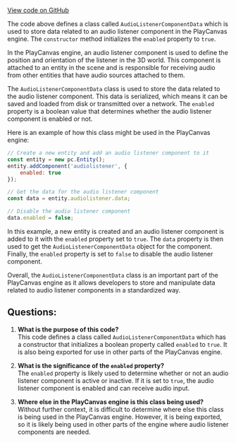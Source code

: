 [View code on GitHub](https://github.com/playcanvas/engine/src/framework/components/audio-listener/data.js)

The code above defines a class called `AudioListenerComponentData` which is used to store data related to an audio listener component in the PlayCanvas engine. The `constructor` method initializes the `enabled` property to `true`. 

In the PlayCanvas engine, an audio listener component is used to define the position and orientation of the listener in the 3D world. This component is attached to an entity in the scene and is responsible for receiving audio from other entities that have audio sources attached to them. 

The `AudioListenerComponentData` class is used to store the data related to the audio listener component. This data is serialized, which means it can be saved and loaded from disk or transmitted over a network. The `enabled` property is a boolean value that determines whether the audio listener component is enabled or not. 

Here is an example of how this class might be used in the PlayCanvas engine:

```javascript
// Create a new entity and add an audio listener component to it
const entity = new pc.Entity();
entity.addComponent('audiolistener', {
    enabled: true
});

// Get the data for the audio listener component
const data = entity.audiolistener.data;

// Disable the audio listener component
data.enabled = false;
```

In this example, a new entity is created and an audio listener component is added to it with the `enabled` property set to `true`. The `data` property is then used to get the `AudioListenerComponentData` object for the component. Finally, the `enabled` property is set to `false` to disable the audio listener component. 

Overall, the `AudioListenerComponentData` class is an important part of the PlayCanvas engine as it allows developers to store and manipulate data related to audio listener components in a standardized way.
## Questions: 
 1. **What is the purpose of this code?**\
This code defines a class called `AudioListenerComponentData` which has a constructor that initializes a boolean property called `enabled` to `true`. It is also being exported for use in other parts of the PlayCanvas engine.

2. **What is the significance of the `enabled` property?**\
The `enabled` property is likely used to determine whether or not an audio listener component is active or inactive. If it is set to `true`, the audio listener component is enabled and can receive audio input.

3. **Where else in the PlayCanvas engine is this class being used?**\
Without further context, it is difficult to determine where else this class is being used in the PlayCanvas engine. However, it is being exported, so it is likely being used in other parts of the engine where audio listener components are needed.